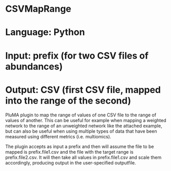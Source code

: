 # CSVMapRange
# Language: Python
# Input: prefix (for two CSV files of abundances)
# Output: CSV (first CSV file, mapped into the range of the second)

PluMA plugin to map the range of values of one CSV file to the range of values of another.
This can be useful for example when mapping a weighted network to the range of an unweighted network
like the attached example, but can also be useful when using multiple types of data that
have been measured using different metrics (i.e. multiomics).

The plugin accepts as input a prefix and then will assume the file to be mapped is prefix.file1.csv
and the file with the target range is prefix.file2.csv.  It will then take all values in prefix.file1.csv
and scale them accordingly, producing output in the user-specified outputfile.
